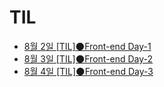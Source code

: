 # TIL

- [8월 2일 [TIL]🌑Front-end Day-1](https://velog.io/@goum/Front-end-TIL-Day-1)
- [8월 3일 [TIL]🌑Front-end Day-2](https://velog.io/@goum/Front-end-TIL-Day-2)
- [8월 4일 [TIL]🌑Front-end Day-3](https://velog.io/@goum/TILFront-end-Day-3)
